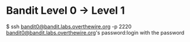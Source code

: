 # Bandit Level 0 → Level 1

$ ssh bandit0@bandit.labs.overthewire.org -p 2220 
bandit0@bandit.labs.overthewire.org's password:login with the password


